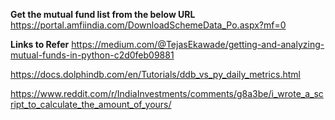 **Get the mutual fund list from the below URL**
  https://portal.amfiindia.com/DownloadSchemeData_Po.aspx?mf=0

**Links to Refer**
https://medium.com/@TejasEkawade/getting-and-analyzing-mutual-funds-in-python-c2d0feb09881

https://docs.dolphindb.com/en/Tutorials/ddb_vs_py_daily_metrics.html

https://www.reddit.com/r/IndiaInvestments/comments/g8a3be/i_wrote_a_script_to_calculate_the_amount_of_yours/

